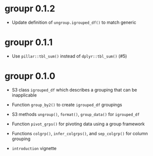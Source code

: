 # groupr 0.1.2

* Update definition of `ungroup.igrouped_df()` to match generic

# groupr 0.1.1

* Use `pillar::tbl_sum()` instead of `dplyr::tbl_sum()` (#5)

# groupr 0.1.0

* S3 class `igrouped_df` which describes a grouping that can be inapplicable

* Function `group_by2()` to create `igrouped_df` groupings

* S3 methods `ungroup()`, `format()`, `group_data()` for `igrouped_df`

* Function `pivot_grps()` for pivoting data using a group framework

* Functions `colgrp()`, `infer_colgrps()`, and `sep_colgrp()` for column grouping

* `introduction` vignette

